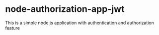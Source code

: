 # node-authorization-app-jwt
This is a simple node js application with authentication and authorization feature
